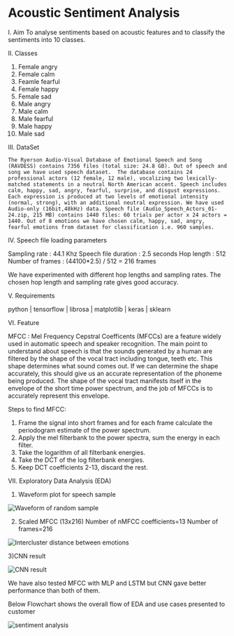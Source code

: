 # Acoustic Sentiment Analysis

I. Aim
	To analyse sentiments based on acoustic features and to classify the sentiments into 10 classes.

II. Classes 

1) Female angry
2) Female calm
3) Feamle fearful
4) Female happy
5) Female sad
6) Male angry
7) Male calm
8) Male fearful
9) Male happy
10) Male sad

III. DataSet

	The Ryerson Audio-Visual Database of Emotional Speech and Song (RAVDESS) contains 7356 files (total size: 24.8 GB). Out of speech and song we have used speech dataset.  The database contains 24 professional actors (12 female, 12 male), vocalizing two lexically-matched statements in a neutral North American accent. Speech includes calm, happy, sad, angry, fearful, surprise, and disgust expressions. Each expression is produced at two levels of emotional intensity (normal, strong), with an additional neutral expression. We have used Audio-only (16bit,48kHz) data. Speech file (Audio_Speech_Actors_01-24.zip, 215 MB) contains 1440 files: 60 trials per actor x 24 actors = 1440. Out of 8 emotions we have chosen calm, happy, sad, angry, fearful emotions from dataset for classification i.e. 960 samples.
		

IV. Speech file loading parameters

Sampling rate : 44.1 Khz
Speech file duration : 2.5 seconds
Hop length : 512
Number of frames : (44100*2.5) / 512 = 216 frames

We have experimented with different hop lengths and sampling rates. The chosen hop length and sampling rate gives good accuracy.

V. Requirements

python | tensorflow | librosa | matplotlib | keras | sklearn 

VI. Feature

MFCC : Mel Frequency Cepstral Coefficents (MFCCs) are a feature widely used in automatic speech and speaker recognition. The main point to understand about speech is that the sounds generated by a human are filtered by the shape of the vocal tract including tongue, teeth etc. This shape determines what sound comes out. If we can determine the shape accurately, this should give us an accurate representation of the phoneme being produced. The shape of the vocal tract manifests itself in the envelope of the short time power spectrum, and the job of MFCCs is to accurately represent this envelope.

Steps to find MFCC:
1. Frame the signal into short frames and for each frame calculate the periodogram estimate of the power spectrum. 
2. Apply the mel filterbank to the power spectra, sum the energy in each filter. 
3. Take the logarithm of all filterbank energies. 
4. Take the DCT of the log filterbank energies. 
5. Keep DCT coefficients 2-13, discard the rest. 

VII. Exploratory Data Analysis (EDA)
1) Waveform plot for  speech sample

![Waveform of random sample](https://github.com/dhanashrikale/Acoustic-Sentiment-Analysis/blob/master/waveform.png)

2) Scaled MFCC (13x216)
Number of nMFCC coefficients=13
Number of frames=216

![Intercluster distance between emotions](https://github.com/dhanashrikale/Acoustic-Sentiment-Analysis/blob/master/intercluster_distance.png)

3)CNN result

![CNN result](https://github.com/dhanashrikale/Acoustic-Sentiment-Analysis/blob/master/results.png)

We have also tested MFCC with MLP and LSTM but CNN gave better performance than both of them. 

Below Flowchart shows the overall flow of EDA and use cases presented to customer

![sentiment analysis](https://github.com/dhanashrikale/Acoustic-Sentiment-Analysis/blob/master/sentiment_analysis.png)
